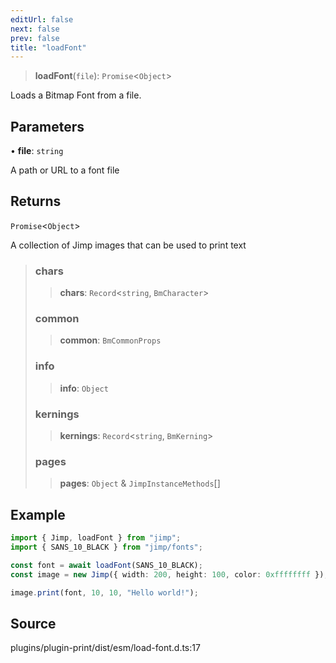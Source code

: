 ```yaml
---
editUrl: false
next: false
prev: false
title: "loadFont"
---
```


> **loadFont**(`file`): `Promise`\<`Object`\>

Loads a Bitmap Font from a file.

## Parameters

• **file**: `string`

A path or URL to a font file

## Returns

`Promise`\<`Object`\>

A collection of Jimp images that can be used to print text

> ### chars
>
> > **chars**: `Record`\<`string`, `BmCharacter`\>
>
> ### common
>
> > **common**: `BmCommonProps`
>
> ### info
>
> > **info**: `Object`
>
> ### kernings
>
> > **kernings**: `Record`\<`string`, `BmKerning`\>
>
> ### pages
>
> > **pages**: `Object` & `JimpInstanceMethods`[]
>

## Example

```ts
import { Jimp, loadFont } from "jimp";
import { SANS_10_BLACK } from "jimp/fonts";

const font = await loadFont(SANS_10_BLACK);
const image = new Jimp({ width: 200, height: 100, color: 0xffffffff });

image.print(font, 10, 10, "Hello world!");
```

## Source

plugins/plugin-print/dist/esm/load-font.d.ts:17
